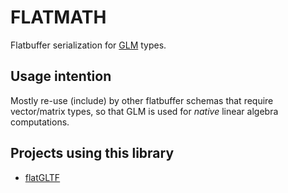 # FLATMATH

Flatbuffer serialization for [GLM](http://glm.g-truc.net/) types.

## Usage intention

Mostly re-use (include) by other flatbuffer schemas that require vector/matrix types, so that GLM is used for _native_ linear algebra computations.

## Projects using this library

- [flatGLTF](https://github.com/KageKirin/flatGLTF)
